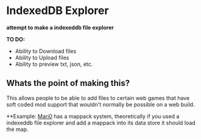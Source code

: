 # IndexedDB Explorer
**attempt to make a indexeddb file explorer**

**TO DO:**
- Ability to Download files
- Ability to Upload files
- Ability to preview txt, json, etc.

## Whats the point of making this?
This allows people to be able to add files to certain web games that have soft coded mod support that wouldn't normally be possible on a web build.

**Example: [Mari0](https://stabyourself.net/mari0) has a mappack system, theoretically if you used a indexeddb file explorer and add a mappack into its data store it should load the map.

